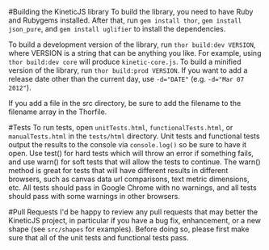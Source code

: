 #Building the KineticJS library
To build the library, you need to have Ruby and Rubygems installed. After that, run `gem install thor`, `gem install json_pure`, and `gem install uglifier` to install the dependencies.

To build a development version of the library, run `thor build:dev VERSION`, where VERSION is a string that can be anything you like. For example, using `thor build:dev core` will produce `kinetic-core.js`. To build a minified version of the library, run `thor build:prod VERSION`. If you want to add a release date other than the current day, use `-d="DATE"` (e.g. `-d="Mar 07 2012"`).  

If you add a file in the src directory, be sure to add the filename to the filename array in the Thorfile.

#Tests
To run tests, open `unitTests.html`, `functionalTests.html`, or `manualTests.html` in the `tests/html` directory.  Unit tests and functional tests output the results to the console via `console.log()` so be sure to have it open.  Use test() for hard tests which will throw an error if something fails, and use warn() for soft tests that will allow the tests to continue.  The warn() method is great for tests that will have different results in different browsers, such as canvas data url comparisons, text metric dimensions, etc.  All tests should pass in Google Chrome with no warnings, and all tests should pass with some warnings in other browsers.

#Pull Requests
I'd be happy to review any pull requests that may better the KineticJS project, in particular if you have a bug fix, enhancement, or a new shape (see `src/shapes` for examples).  Before doing so, please first make sure that all of the unit tests and functional tests pass.
